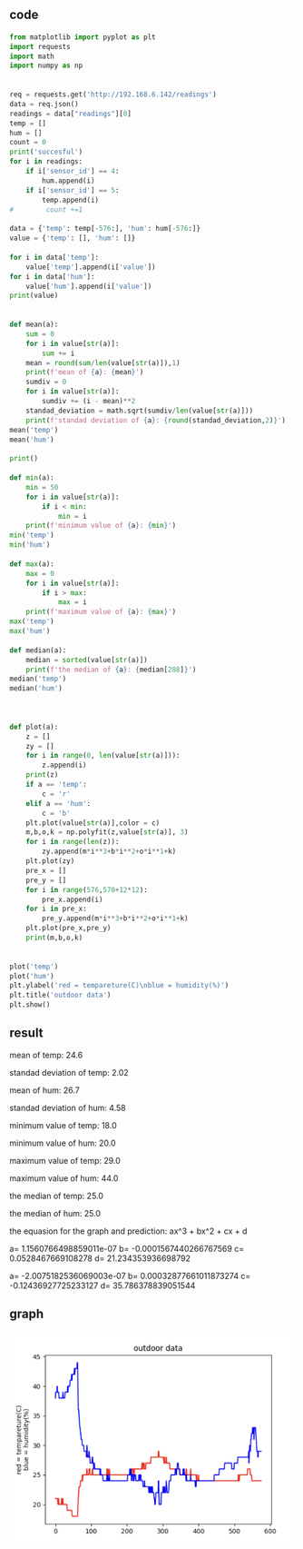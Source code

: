 ## code
```.py
from matplotlib import pyplot as plt
import requests
import math
import numpy as np


req = requests.get('http://192.168.6.142/readings')
data = req.json()
readings = data["readings"][0]
temp = []
hum = []
count = 0
print('succesful')
for i in readings:
    if i['sensor_id'] == 4:
        hum.append(i)
    if i['sensor_id'] == 5:
        temp.append(i)
#        count +=1

data = {'temp': temp[-576:], 'hum': hum[-576:]}
value = {'temp': [], 'hum': []}

for i in data['temp']:
    value['temp'].append(i['value'])
for i in data['hum']:
    value['hum'].append(i['value'])
print(value)


def mean(a):
    sum = 0
    for i in value[str(a)]:
        sum += i
    mean = round(sum/len(value[str(a)]),1)
    print(f'mean of {a}: {mean}')
    sumdiv = 0
    for i in value[str(a)]:
        sumdiv += (i - mean)**2
    standad_deviation = math.sqrt(sumdiv/len(value[str(a)]))
    print(f'standad deviation of {a}: {round(standad_deviation,2)}')
mean('temp')
mean('hum')

print()

def min(a):
    min = 50
    for i in value[str(a)]:
        if i < min:
            min = i
    print(f'minimum value of {a}: {min}')
min('temp')
min('hum')

def max(a):
    max = 0
    for i in value[str(a)]:
        if i > max:
            max = i
    print(f'maximum value of {a}: {max}')
max('temp')
max('hum')

def median(a):
    median = sorted(value[str(a)])
    print(f'the median of {a}: {median[288]}')
median('temp')
median('hum')



def plot(a):
    z = []
    zy = []
    for i in range(0, len(value[str(a)])):
        z.append(i)
    print(z)
    if a == 'temp':
        c = 'r'
    elif a == 'hum':
        c = 'b'
    plt.plot(value[str(a)],color = c)
    m,b,o,k = np.polyfit(z,value[str(a)], 3)
    for i in range(len(z)):
        zy.append(m*i**3+b*i**2+o*i**1+k)
    plt.plot(zy)
    pre_x = []
    pre_y = []
    for i in range(576,570+12*12):
        pre_x.append(i)
    for i in pre_x:
        pre_y.append(m*i**3+b*i**2+o*i**1+k)
    plt.plot(pre_x,pre_y)
    print(m,b,o,k)


plot('temp')
plot('hum')
plt.ylabel('red = tempareture(C)\nblue = humidity(%)')
plt.title('outdoor data')
plt.show()
```
## result
mean of temp: 24.6

standad deviation of temp: 2.02

mean of hum: 26.7

standad deviation of hum: 4.58



minimum value of temp: 18.0

minimum value of hum: 20.0

maximum value of temp: 29.0

maximum value of hum: 44.0

the median of temp: 25.0

the median of hum: 25.0

the equasion for the graph and prediction:
ax^3 + bx^2 + cx + d

a= 1.1560766498859011e-07 b= -0.0001567440266767569 c= 0.0528467669108278 d= 21.234353936698792

a= -2.0075182536069003e-07 b= 0.00032877661011873274 c= -0.12436927725233127 d= 35.786378839051544

## graph
![image](outdoordata.png)

